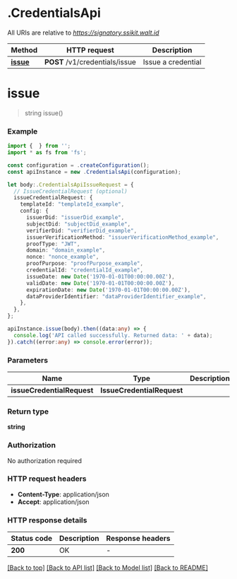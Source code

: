 # .CredentialsApi

All URIs are relative to *https://signatory.ssikit.walt.id*

Method | HTTP request | Description
------------- | ------------- | -------------
[**issue**](CredentialsApi.md#issue) | **POST** /v1/credentials/issue | Issue a credential


# **issue**
> string issue()


### Example


```typescript
import {  } from '';
import * as fs from 'fs';

const configuration = .createConfiguration();
const apiInstance = new .CredentialsApi(configuration);

let body:.CredentialsApiIssueRequest = {
  // IssueCredentialRequest (optional)
  issueCredentialRequest: {
    templateId: "templateId_example",
    config: {
      issuerDid: "issuerDid_example",
      subjectDid: "subjectDid_example",
      verifierDid: "verifierDid_example",
      issuerVerificationMethod: "issuerVerificationMethod_example",
      proofType: "JWT",
      domain: "domain_example",
      nonce: "nonce_example",
      proofPurpose: "proofPurpose_example",
      credentialId: "credentialId_example",
      issueDate: new Date('1970-01-01T00:00:00.00Z'),
      validDate: new Date('1970-01-01T00:00:00.00Z'),
      expirationDate: new Date('1970-01-01T00:00:00.00Z'),
      dataProviderIdentifier: "dataProviderIdentifier_example",
    },
  },
};

apiInstance.issue(body).then((data:any) => {
  console.log('API called successfully. Returned data: ' + data);
}).catch((error:any) => console.error(error));
```


### Parameters

Name | Type | Description  | Notes
------------- | ------------- | ------------- | -------------
 **issueCredentialRequest** | **IssueCredentialRequest**|  |


### Return type

**string**

### Authorization

No authorization required

### HTTP request headers

 - **Content-Type**: application/json
 - **Accept**: application/json


### HTTP response details
| Status code | Description | Response headers |
|-------------|-------------|------------------|
**200** | OK |  -  |

[[Back to top]](#) [[Back to API list]](README.md#documentation-for-api-endpoints) [[Back to Model list]](README.md#documentation-for-models) [[Back to README]](README.md)


